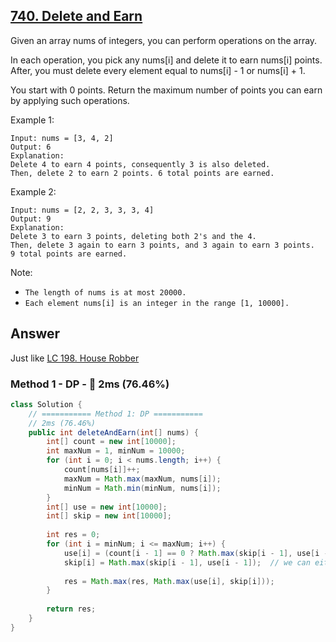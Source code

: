 ## [740. Delete and Earn](https://leetcode.com/problems/delete-and-earn/)

Given an array nums of integers, you can perform operations on the array.

In each operation, you pick any nums[i] and delete it to earn nums[i] points. After, you must delete every element equal to nums[i] - 1 or nums[i] + 1.

You start with 0 points. Return the maximum number of points you can earn by applying such operations.

Example 1:
```
Input: nums = [3, 4, 2]
Output: 6
Explanation: 
Delete 4 to earn 4 points, consequently 3 is also deleted.
Then, delete 2 to earn 2 points. 6 total points are earned.
```

Example 2:
```
Input: nums = [2, 2, 3, 3, 3, 4]
Output: 9
Explanation: 
Delete 3 to earn 3 points, deleting both 2's and the 4.
Then, delete 3 again to earn 3 points, and 3 again to earn 3 points.
9 total points are earned.
``` 

Note:

- `The length of nums is at most 20000.`
- `Each element nums[i] is an integer in the range [1, 10000].`

## Answer
Just like [LC 198. House Robber](https://github.com/weltond/DataStructure/blob/master/LeetCode/dp/198-House-Robber.md)
### Method 1 - DP - :rabbit: 2ms (76.46%)
```java
class Solution {
    // =========== Method 1: DP ===========
    // 2ms (76.46%)
    public int deleteAndEarn(int[] nums) {
        int[] count = new int[10000];
        int maxNum = 1, minNum = 10000;
        for (int i = 0; i < nums.length; i++) {
            count[nums[i]]++;
            maxNum = Math.max(maxNum, nums[i]);
            minNum = Math.min(minNum, nums[i]);
        }
        int[] use = new int[10000];
        int[] skip = new int[10000];
        
        int res = 0;
        for (int i = minNum; i <= maxNum; i++) {
            use[i] = (count[i - 1] == 0 ? Math.max(skip[i - 1], use[i - 1]) : skip[i - 1]) + i * count[i];
            skip[i] = Math.max(skip[i - 1], use[i - 1]);  // we can either pick prev or skip prev if we choose to skip current
            
            res = Math.max(res, Math.max(use[i], skip[i]));
        }
        
        return res;
    }
}
```
